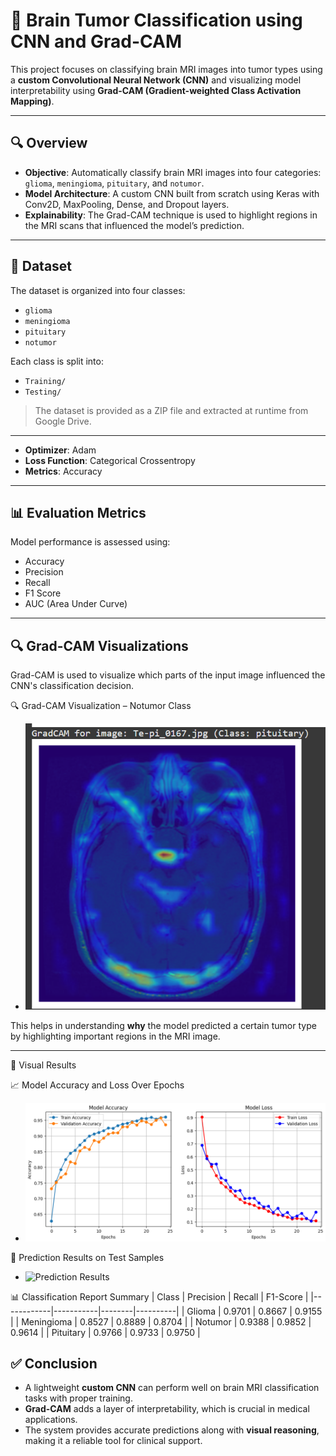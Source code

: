 

# 🧠 Brain Tumor Classification using CNN and Grad-CAM

This project focuses on classifying brain MRI images into tumor types using a **custom Convolutional Neural Network (CNN)** and visualizing model interpretability using **Grad-CAM (Gradient-weighted Class Activation Mapping)**.

---

## 🔍 Overview

* **Objective**: Automatically classify brain MRI images into four categories: `glioma`, `meningioma`, `pituitary`, and `notumor`.
* **Model Architecture**: A custom CNN built from scratch using Keras with Conv2D, MaxPooling, Dense, and Dropout layers.
* **Explainability**: The Grad-CAM technique is used to highlight regions in the MRI scans that influenced the model’s prediction.

---

## 📂 Dataset

The dataset is organized into four classes:

* `glioma`
* `meningioma`
* `pituitary`
* `notumor`

Each class is split into:

* `Training/`
* `Testing/`

> The dataset is provided as a ZIP file and extracted at runtime from Google Drive.

---



* **Optimizer**: Adam
* **Loss Function**: Categorical Crossentropy
* **Metrics**: Accuracy

---

## 📊 Evaluation Metrics

Model performance is assessed using:

* Accuracy
* Precision
* Recall
* F1 Score
* AUC (Area Under Curve)



---

## 🔍 Grad-CAM Visualizations

Grad-CAM is used to visualize which parts of the input image influenced the CNN's classification decision.

🔍 Grad-CAM Visualization – Notumor Class


- ![ Grad-CAM](static/Grad-CAM.png)

This helps in understanding **why** the model predicted a certain tumor type by highlighting important regions in the MRI image.

---
📸 Visual Results

📈 Model Accuracy and Loss Over Epochs

 - ![Model Accuracy and Loss Over Epochs](static/Model.png)




🧪 Prediction Results on Test Samples
- ![Prediction Results](static/Prediction_Results.png)

📊 Classification Report Summary
| Class      | Precision | Recall | F1-Score |
|------------|-----------|--------|----------|
| Glioma     | 0.9701    | 0.8667 | 0.9155   |
| Meningioma | 0.8527    | 0.8889 | 0.8704   |
| Notumor    | 0.9388    | 0.9852 | 0.9614   |
| Pituitary  | 0.9766    | 0.9733 | 0.9750   |



## ✅ Conclusion

* A lightweight **custom CNN** can perform well on brain MRI classification tasks with proper training.
* **Grad-CAM** adds a layer of interpretability, which is crucial in medical applications.
* The system provides accurate predictions along with **visual reasoning**, making it a reliable tool for clinical support.

